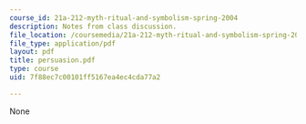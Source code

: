 ```yaml
---
course_id: 21a-212-myth-ritual-and-symbolism-spring-2004
description: Notes from class discussion.
file_location: /coursemedia/21a-212-myth-ritual-and-symbolism-spring-2004/7f88ec7c00101ff5167ea4ec4cda77a2_persuasion.pdf
file_type: application/pdf
layout: pdf
title: persuasion.pdf
type: course
uid: 7f88ec7c00101ff5167ea4ec4cda77a2

---
```

None